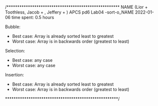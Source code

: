 /*****************************************************
NAME (Lior + Toothless, Jacob + , Jeffery + )
APCS pd6
Lab04 -sort-o_NAME
2022-01-06
time spent:  0.5 hours

Bubble:
* Best case: Array is already sorted least to greatest
* Worst case: Array is in backwards order (greatest to least)

Selection:
* Best case: any case
* Worst case: any case

Insertion:
* Best case: Array is already sorted least to greatest
* Worst case: Array is in backwards order (greatest to least)



 *****************************************************/
